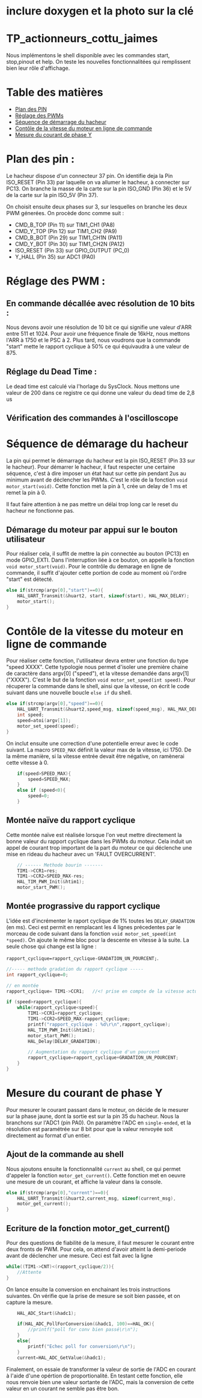 # inclure doxygen et la photo sur la clé

# TP_actionneurs_cottu_jaimes
 
Nous implémentons le shell disponible avec les commandes start, stop,pinout et help. On teste les nouvelles fonctionnalitées qui remplissent bien leur rôle d'affichage.

# Table des matières 
- [Plan des PIN](#plan-des-pin)
- [Réglage des PWMs](#réglage-des-pwms)
- [Séquence de démarrage du hacheur](#séquence-de-démarage-du-hacheur)
- [Contôle de la vitesse du moteur en ligne de commande](#contôle-de-la-vitesse-du-moteur-en-ligne-de-commande)
- [Mesure du courant de phase Y](#mesure-du-courant-de-phase-y)




# Plan des pin :

Le hacheur dispose d'un connecteur 37 pin. On identifie deja la Pin ISO_RESET (Pin 33) par laquelle on va allumer le hacheur, à connecter sur  PC13. On branche la masse de la carte sur la pin ISO_GND (Pin 36) et le 5V de la carte sur la pin ISO_5V (Pin 37).

On choisit ensuite deux phases sur 3, sur lesquelles on branche les deux PWM génerées. On procède donc comme suit :
- CMD_B_TOP (Pin 11) sur TIM1_CH1 (PA8)
- CMD_Y_TOP (Pin 12) sur TIM1_CH2 (PA9)
- CMD_B_BOT (Pin 29) sur TIM1_CH1N (PA11)
- CMD_Y_BOT (Pin 30) sur TIM1_CH2N (PA12)
- ISO_RESET (Pin 33) sur GPIO_OUTPUT (PC_0)
- Y_HALL (Pin 35) sur ADC1 (PA0)


# Réglage des PWM :

## En commande décallée avec résolution de 10 bits : 

Nous devons avoir une résolution de 10 bit ce qui signifie une valeur d'ARR entre  511 et 1024. Pour avoir une fréquence finale de 16kHz, nous mettons l'ARR à 1750 et le PSC à 2. Plus tard, nous voudrons que la commande "start" mette le rapport cyclique à 50% ce qui équivaudra à une valeur de 875.

## Réglage du Dead Time : 

Le dead time est calculé via l'horlage du SysClock. Nous mettons une valeur de 200 dans ce registre ce qui donne une valeur du dead time de 2,8 us

## Vérification des commandes à l'oscilloscope



# Séquence de démarage du hacheur

La pin qui permet le démarrage du hacheur est la pin ISO_RESET (Pin 33 sur le hacheur). Pour démarrer le hacheur, il faut respecter une certaine séquence, c'est à dire imposer un état haut sur cette pin pendant 2us au minimum avant de déclencher les PWMs. C'est le rôle de la fonction `void motor_start(void)`. Cette fonction met la pin à 1, crée un delay de 1 ms et remet la pin à 0. 

 Il faut faire attention à ne pas mettre un délai trop long car le reset du hacheur ne fonctionne pas.  

## Démarage du moteur par appui sur le bouton utilisateur

Pour réaliser cela, il suffit de mettre la pin connectée au bouton (PC13) en mode GPIO_EXTI. Dans l'interruption liée à ce bouton, on appelle la fonction `void motor_start(void)`. Pour le contrôle du demarage en ligne de commande, il suffit d'ajouter cette portion de code au moment où l'ordre "start" est détecté.
```C
else if(strcmp(argv[0],"start")==0){
	HAL_UART_Transmit(&huart2, start, sizeof(start), HAL_MAX_DELAY);
	motor_start();
}
```

# Contôle de la vitesse du moteur en ligne de commande

Pour réaliser cette fonction, l'utilisateur devra entrer une fonction du type "speed XXXX". Cette typologie nous permet d'isoler une première chaine de caractère dans argv[0] ("speed"), et la vitesse demandée dans argv[1] ("XXXX"). C'est le but de la fonction `void motor_set_speed(int speed)`. Pour récuperer la commande dans le shell, ainsi que la vitesse, on écrit le code suivant dans une nouvelle boucle `else if` du shell. 

```C
else if(strcmp(argv[0],"speed")==0){
    HAL_UART_Transmit(&huart2,speed_msg, sizeof(speed_msg), HAL_MAX_DELAY);
	int speed;
	speed=atoi(argv[1]);
	motor_set_speed(speed);
}
``` 
On inclut ensuite une correction d'une potentielle erreur avec le code suivant. La macro `SPEED_MAX` définit la valeur max de la vitesse, ici 1750. De la même manière, si la vitesse entrée devait être négative, on ramènerai cette vitesse à 0.

```C
	if(speed>SPEED_MAX){
		speed=SPEED_MAX;
	}
	else if (speed<0){
		speed=0;
	}
```

## Montée naïve du rapport cyclique
Cette montée naïve est réalisée lorsque l'on veut mettre directement la bonne valeur du rapport cyclique dans les PWMs du moteur. Cela induit un appel de courant trop important de la part du moteur ce qui déclenche une mise en rideau du hacheur avec un 'FAULT OVERCURRENT'. 

```C
    // ------ Methode bourin -------
	TIM1->CCR1=res;
	TIM1->CCR2=SPEED_MAX-res;
	HAL_TIM_PWM_Init(&htim1);
	motor_start_PWM();
```

## Montée prograssive du rapport cyclique

L'idée est d'incrémenter le raport cyclique de 1% toutes les `DELAY_GRADATION` (en ms). Ceci est permit en remplacant les 4 lignes précedentes par le morceau de code suivant dans la fonction `void motor_set_speed(int *speed)`. On ajoute le même bloc pour la descente en vitesse à la suite. La seule chose qui change est la ligne :

`rapport_cyclique=rapport_cyclique-GRADATION_UN_POURCENT;`.

```C
//----- methode gradation du rapport cyclique -----
int rapport_cyclique=0;

// en montée
rapport_cyclique= TIM1->CCR1;	//<! prise en compte de la vitesse actuelle

if (speed>rapport_cyclique){
	while(rapport_cyclique<speed){
		TIM1->CCR1=rapport_cyclique;
		TIM1->CCR2=SPEED_MAX-rapport_cyclique;
		printf("rapport_cyclique : %d\r\n",rapport_cyclique);
		HAL_TIM_PWM_Init(&htim1);
		motor_start_PWM();
		HAL_Delay(DELAY_GRADATION);

        // Augmentation du rapport cyclique d'un pourcent
		rapport_cyclique=rapport_cyclique+GRADATION_UN_POURCENT;
	}
}
```

# Mesure du courant de phase Y

Pour mesurer le courant passant dans le moteur, on décide de le mesurer sur la phase jaune, dont la sortie est sur la pin 35 du hacheur. Nous la branchons sur l'ADC1 (pin PA0). On paramètre l'ADC en `single-ended`, et la résolution est paramétrée sur 8 bit pour que la valeur renvoyée soit directement au format d'un entier. 

## Ajout de la commande au shell

Nous ajoutons ensuite la fonctionnalité `current` au shell, ce qui permet d'appeler la fonction `motor_get_current()`. Cette fonction met en oeuvre une mesure de un courant, et affiche la valeur dans la console. 

```C
else if(strcmp(argv[0],"current")==0){
	HAL_UART_Transmit(&huart2,current_msg, sizeof(current_msg),            HAL_MAX_DELAY);
	motor_get_current();
}
```

## Ecriture de la fonction motor_get_current()
Pour des questions de fiabilité de la mesure, il faut mesurer le courant entre deux fronts de PWM. Pour cela, on attend d'avoir atteint la demi-periode avant de déclencher une mesure. Ceci est fait avec la ligne 
```C 
while((TIM1->CNT)<(rapport_cyclique/2)){
    //Attente
}
```

On lance ensuite la conversion en enchainant les trois instructions suivantes. On vérifie que la prise de mesure se soit bien passée, et on capture la mesure. 

```C
	HAL_ADC_Start(&hadc1);

	if(HAL_ADC_PollForConversion(&hadc1, 100)==HAL_OK){
		//printf("poll for conv bien passé\r\n");
	}
	else{
		printf("Echec poll for conversion\r\n");
	}
	current=HAL_ADC_GetValue(&hadc1);
```

Finalement, on essaie de transformer la valeur de sortie de l'ADC en courant à l'aide d'une opértion de proportionalité. En testant cette fonction, elle nous renvoie bien une valeur sortante de l'ADC, mais la conversion de cette valeur en un courant ne semble pas être bon. 
